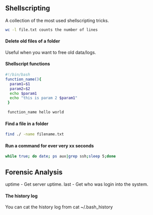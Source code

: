 ## Shellscripting
A collection of the most used shellscripting tricks.

```bash
wc -l file.txt counts the number of lines
```

#### Delete old files of a folder
Useful when you want to free old data/logs.

#### Shellscript functions
```bash
#!/bin/bash
function_name(){
  param1=$1
  param2=$2
  echo $param1
  echo "this is param 2 $param1"
 }
 
 function_name hello world
```

#### Find a file in a folder
```bash
find ./ -name filename.txt
```

#### Run a command for ever very xx seconds
```bash
while true; do date; ps aux|grep ssh;sleep 5;done
```

## Forensic Analysis
uptime - Get server uptime.
last - Get who was login into the system.

#### The history log
You can cat the history log from cat ~/.bash_history
